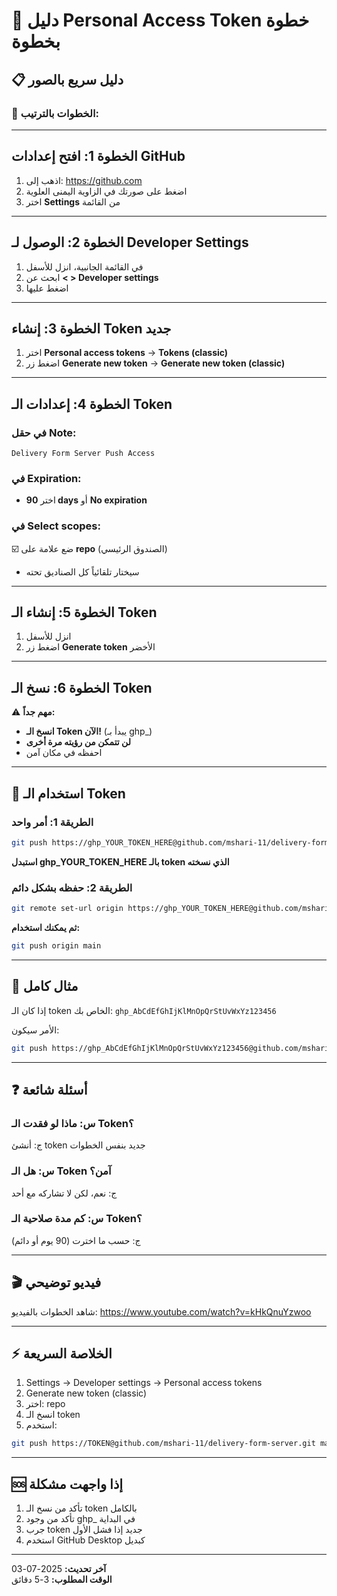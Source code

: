 # 🔑 **دليل Personal Access Token خطوة بخطوة**

## 📋 **دليل سريع بالصور**

### 🎯 **الخطوات بالترتيب:**

---

## **الخطوة 1: افتح إعدادات GitHub**

1. اذهب إلى: https://github.com
2. اضغط على صورتك في الزاوية اليمنى العلوية
3. اختر **Settings** من القائمة

---

## **الخطوة 2: الوصول لـ Developer Settings**

1. في القائمة الجانبية، انزل للأسفل
2. ابحث عن **< > Developer settings**
3. اضغط عليها

---

## **الخطوة 3: إنشاء Token جديد**

1. اختر **Personal access tokens** → **Tokens (classic)**
2. اضغط زر **Generate new token** → **Generate new token (classic)**

---

## **الخطوة 4: إعدادات الـ Token**

### **في حقل Note:**
```
Delivery Form Server Push Access
```

### **في Expiration:**
- اختر **90 days** أو **No expiration**

### **في Select scopes:**
☑️ ضع علامة على **repo** (الصندوق الرئيسي)
- سيختار تلقائياً كل الصناديق تحته

---

## **الخطوة 5: إنشاء الـ Token**

1. انزل للأسفل
2. اضغط زر **Generate token** الأخضر

---

## **الخطوة 6: نسخ الـ Token**

⚠️ **مهم جداً:**
- **انسخ الـ Token الآن!** (يبدأ بـ ghp_)
- **لن تتمكن من رؤيته مرة أخرى**
- احفظه في مكان آمن

---

## 🚀 **استخدام الـ Token**

### **الطريقة 1: أمر واحد**
```bash
git push https://ghp_YOUR_TOKEN_HERE@github.com/mshari-11/delivery-form-server.git main
```
**استبدل ghp_YOUR_TOKEN_HERE بالـ token الذي نسخته**

### **الطريقة 2: حفظه بشكل دائم**
```bash
git remote set-url origin https://ghp_YOUR_TOKEN_HERE@github.com/mshari-11/delivery-form-server.git
```
**ثم يمكنك استخدام:**
```bash
git push origin main
```

---

## 📝 **مثال كامل**

إذا كان الـ token الخاص بك: `ghp_AbCdEfGhIjKlMnOpQrStUvWxYz123456`

الأمر سيكون:
```bash
git push https://ghp_AbCdEfGhIjKlMnOpQrStUvWxYz123456@github.com/mshari-11/delivery-form-server.git main
```

---

## ❓ **أسئلة شائعة**

### **س: ماذا لو فقدت الـ Token؟**
ج: أنشئ token جديد بنفس الخطوات

### **س: هل الـ Token آمن؟**
ج: نعم، لكن لا تشاركه مع أحد

### **س: كم مدة صلاحية الـ Token؟**
ج: حسب ما اخترت (90 يوم أو دائم)

---

## 🎬 **فيديو توضيحي**

شاهد الخطوات بالفيديو:
https://www.youtube.com/watch?v=kHkQnuYzwoo

---

## ⚡ **الخلاصة السريعة**

1. Settings → Developer settings → Personal access tokens
2. Generate new token (classic)
3. اختر: repo
4. انسخ الـ token
5. استخدم:
```bash
git push https://TOKEN@github.com/mshari-11/delivery-form-server.git main
```

---

## 🆘 **إذا واجهت مشكلة**

1. تأكد من نسخ الـ token بالكامل
2. تأكد من وجود ghp_ في البداية
3. جرب token جديد إذا فشل الأول
4. استخدم GitHub Desktop كبديل

---

**آخر تحديث:** 2025-07-03  
**الوقت المطلوب:** 3-5 دقائق
